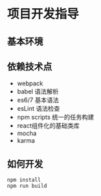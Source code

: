 # 项目开发指导

## 基本环境

## 依赖技术点

- webpack
- babel 语法解析
- es6/7 基本语法
- esLint 语法检查
- npm scripts 统一的任务构建
- react组件化的基础类库
- mocha 
- karma
## 如何开发

```
npm install
npm run build

```
